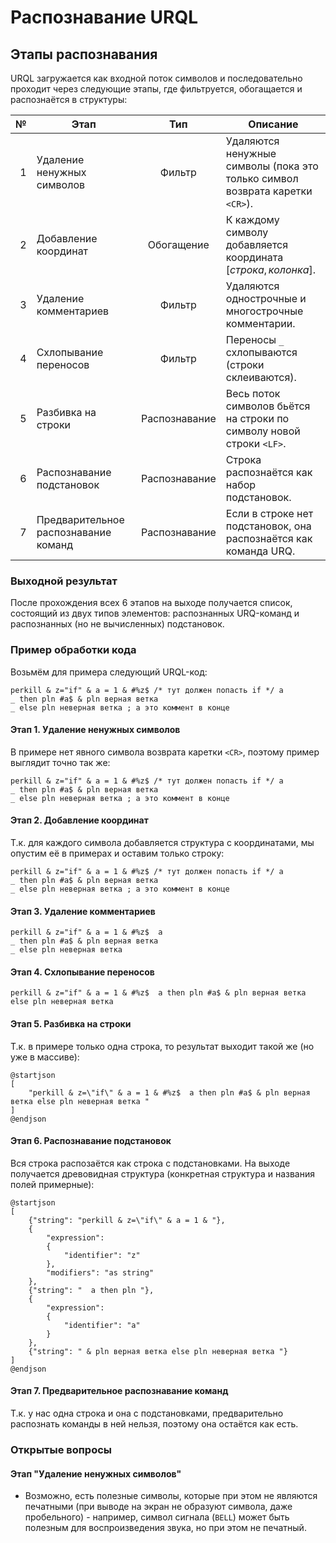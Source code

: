 # Распознавание URQL
## Этапы распознавания
URQL загружается как входной поток символов и последовательно проходит через следующие этапы, где фильтруется, обогащается и распознаётся в структуры:

| № | Этап  | Тип   | Описание
| -:| ----- |:-----:| --------
| 1 | Удаление ненужных символов    | Фильтр    | Удаляются ненужные символы (пока это только символ возврата каретки `<CR>`).
| 2 | Добавление координат  | Обогащение    | К каждому символу добавляется координата $[строка, колонка]$.
| 3 | Удаление комментариев | Фильтр    | Удаляются однострочные и многострочные комментарии.
| 4 | Схлопывание переносов | Фильтр    | Переносы `_` схлопываются (строки склеиваются).
| 5 | Разбивка на строки    | Распознавание | Весь поток символов бьётся на строки по символу новой строки `<LF>`.
| 6 | Распознавание подстановок | Распознавание | Строка распознаётся как набор подстановок.
| 7 | Предварительное распознавание команд  | Распознавание | Если в строке нет подстановок, она распознаётся как команда URQ.

### Выходной результат
После прохождения всех 6 этапов на выходе получается список, состоящий из двух типов элементов: распознанных URQ-команд и распознанных (но не вычисленных) подстановок.

### Пример обработки кода
Возьмём для примера следующий URQL-код:
```urql
perkill & z="if" & a = 1 & #%z$ /* тут должен попасть if */ a
_ then pln #a$ & pln верная ветка
_ else pln неверная ветка ; а это коммент в конце
```
#### Этап 1. Удаление ненужных символов
В примере нет явного символа возврата каретки `<CR>`, поэтому пример выглядит точно так же:
```urql
perkill & z="if" & a = 1 & #%z$ /* тут должен попасть if */ a
_ then pln #a$ & pln верная ветка
_ else pln неверная ветка ; а это коммент в конце
```

#### Этап 2. Добавление координат
Т.к. для каждого символа добавляется структура с координатами, мы опустим её в примерах и оставим только строку:
```urql
perkill & z="if" & a = 1 & #%z$ /* тут должен попасть if */ a
_ then pln #a$ & pln верная ветка
_ else pln неверная ветка ; а это коммент в конце
```

#### Этап 3. Удаление комментариев
```urql
perkill & z="if" & a = 1 & #%z$  a
_ then pln #a$ & pln верная ветка
_ else pln неверная ветка 
```

#### Этап 4. Схлопывание переносов
```urql
perkill & z="if" & a = 1 & #%z$  a then pln #a$ & pln верная ветка else pln неверная ветка 
```

#### Этап 5. Разбивка на строки
Т.к. в примере только одна строка, то результат выходит такой же (но уже в массиве):
```plantuml
@startjson
[
    "perkill & z=\"if\" & a = 1 & #%z$  a then pln #a$ & pln верная ветка else pln неверная ветка "
]
@endjson
```

#### Этап 6. Распознавание подстановок
Вся строка распозаётся как строка с подстановками. На выходе получается древовидная структура (конкретная структура и названия полей примерные):
```plantuml
@startjson
[
    {"string": "perkill & z=\"if\" & a = 1 & "},
    {
        "expression":
        {
            "identifier": "z"
        },
        "modifiers": "as string"
    },
    {"string": "  a then pln "},
    {
        "expression":
        {
            "identifier": "a"
        }
    },
    {"string": " & pln верная ветка else pln неверная ветка "}
]
@endjson
```

#### Этап 7. Предварительное распознавание команд
Т.к. у нас одна строка и она с подстановками, предварительно распознать команды в ней нельзя, поэтому она остаётся как есть.

### Открытые вопросы
#### Этап "Удаление ненужных символов"
- Возможно, есть полезные символы, которые при этом не являются печатными (при выводе на экран не образуют символа, даже пробельного) - например, символ сигнала (`BELL`) может быть полезным для воспроизведения звука, но при этом не печатный.